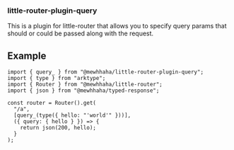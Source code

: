 ### little-router-plugin-query

This is a plugin for little-router that allows you to specify query params that should or could be passed along with the request.

## Example

```tsx
import { query_ } from "@mewhhaha/little-router-plugin-query";
import { type } from "arktype";
import { Router } from "@mewhhaha/little-router";
import { json } from "@mewhhaha/typed-response";

const router = Router().get(
  "/a",
  [query_(type({ hello: "'world'" }))],
  ({ query: { hello } }) => {
    return json(200, hello);
  }
);
```
